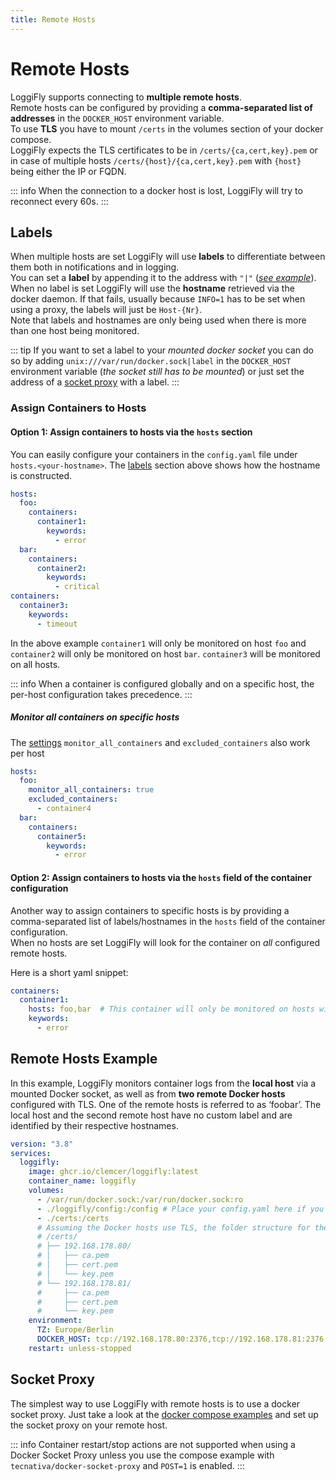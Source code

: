 ```yaml
---
title: Remote Hosts
---
```


# Remote Hosts

LoggiFly supports connecting to **multiple remote hosts**.<br>
Remote hosts can be configured by providing a **comma-separated list of addresses** in the `DOCKER_HOST` environment variable.<br>
To use **TLS** you have to mount `/certs` in the volumes section of your docker compose.<br>
LoggiFly expects the TLS certificates to be in `/certs/{ca,cert,key}.pem` or in case of multiple hosts `/certs/{host}/{ca,cert,key}.pem` with `{host}` being either the IP or FQDN.<br>

::: info
When the connection to a docker host is lost, LoggiFly will try to reconnect every 60s.
:::

## Labels 
When multiple hosts are set LoggiFly will use **labels** to differentiate between them both in notifications and in logging.<br>
You can set a **label** by appending it to the address with `"|"` ([_see example_](#remote-hosts-example)).<br>
When no label is set LoggiFly will use the **hostname** retrieved via the docker daemon. If that fails, usually because `INFO=1` has to be set when using a proxy, the labels will just be `Host-{Nr}`.<br>
Note that labels and hostnames are only being used when there is more than one host being monitored.

::: tip
If you want to set a label to your _mounted docker socket_ you can do so by adding `unix:///var/run/docker.sock|label` in the `DOCKER_HOST` environment variable (_the socket still has to be mounted_) or just set the address of a [socket proxy](#socket-proxy) with a label.
:::

### Assign Containers to Hosts

#### Option 1: Assign containers to hosts via the `hosts` section

You can easily configure your containers in the `config.yaml` file under `hosts.<your-hostname>`.
The [labels](#labels) section above shows how the hostname is constructed.

```yaml
hosts:
  foo:
    containers:
      container1:
        keywords:
          - error
  bar:
    containers:
      container2:
        keywords:
          - critical
containers:
  container3:
    keywords:
      - timeout
```

In the above example `container1` will only be monitored on host `foo` and `container2` will only be monitored on host `bar`. `container3` will be monitored on all hosts.

::: info
When a container is configured globally and on a specific host, the per-host configuration takes precedence.
:::

##### Monitor all containers on specific hosts

The [settings](./config_sections/settings#monitor-all-containers-swarm-services) `monitor_all_containers` and `excluded_containers` also work per host

```yaml
hosts:
  foo:
    monitor_all_containers: true
    excluded_containers:
      - container4
  bar:
    containers:
      container5:
        keywords:
          - error
```


#### Option 2: Assign containers to hosts via the `hosts` field of the container configuration

Another way to assign containers to specific hosts is by providing a comma-separated list of labels/hostnames in the `hosts` field of the container configuration.<br> 
When no hosts are set LoggiFly will look for the container on _all_ configured remote hosts.

Here is a short yaml snippet:

  
```yaml 
containers:
  container1:
    hosts: foo,bar  # This container will only be monitored on hosts with the labels 'foo' and 'bar'
    keywords:
      - error
```

## Remote Hosts Example

In this example, LoggiFly monitors container logs from the **local host** via a mounted Docker socket, as well as from **two remote Docker hosts** configured with TLS. One of the remote hosts is referred to as ‘foobar’. The local host and the second remote host have no custom label and are identified by their respective hostnames.


```yaml
version: "3.8"
services:
  loggifly:
    image: ghcr.io/clemcer/loggifly:latest
    container_name: loggifly 
    volumes:
      - /var/run/docker.sock:/var/run/docker.sock:ro
      - ./loggifly/config:/config # Place your config.yaml here if you are using one
      - ./certs:/certs
      # Assuming the Docker hosts use TLS, the folder structure for the certificates should be like this:
      # /certs/
      # ├── 192.168.178.80/
      # │   ├── ca.pem
      # │   ├── cert.pem
      # │   └── key.pem
      # └── 192.168.178.81/
      #     ├── ca.pem
      #     ├── cert.pem
      #     └── key.pem
    environment:
      TZ: Europe/Berlin
      DOCKER_HOST: tcp://192.168.178.80:2376,tcp://192.168.178.81:2376|foobar
    restart: unless-stopped
```

## Socket Proxy

The simplest way to use LoggiFly with remote hosts is to use a docker socket proxy. Just take a look at the [docker compose examples](./getting-started#docker-compose) and set up the socket proxy on your remote host.

::: info
Container restart/stop actions are not supported when using a Docker Socket Proxy unless you use the compose example with `tecnativa/docker-socket-proxy` and `POST=1` is enabled.
:::

